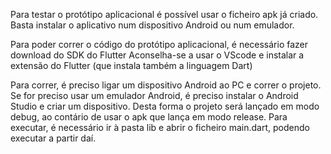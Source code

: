 Para testar o protótipo aplicacional é possível usar o ficheiro apk já criado.
Basta instalar o aplicativo num dispositivo Android ou num emulador.

Para poder correr o código do protótipo aplicacional, é necessário fazer download do SDK do Flutter
Aconselha-se a usar o VScode e instalar a extensão do Flutter (que instala também a linguagem Dart)

Para correr, é preciso ligar um dispositivo Android ao PC e correr o projeto.
Se for preciso usar um emulador Android, é preciso instalar o Android Studio e criar um dispositivo.
Desta forma o projeto será lançado em modo debug, ao contário de usar o apk que lança em modo release.
Para executar, é necessário ir à pasta lib e abrir o ficheiro main.dart, podendo executar a partir daí.
